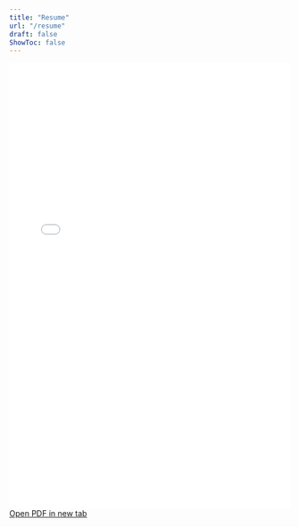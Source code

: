 ```yaml
---
title: "Resume"
url: "/resume"
draft: false
ShowToc: false  
---
```


<div class="pdf-container">
    <iframe src="/resume.pdf" width="100%" height="800px" style="border: none;"></iframe>
</div>

<div class="pdf-download">
    <a href="/resume.pdf" target="_blank" rel="noopener noreferrer" class="project-link">Open PDF in new tab</a>
</div>